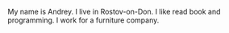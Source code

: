 My name is Andrey.
I live in Rostov-on-Don.
I like read book and programming.
I work for a furniture company.
